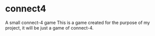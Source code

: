 # connect4
A small connect-4 game
This is a game created for the purpose of my project, it will be just a game of connect-4.
